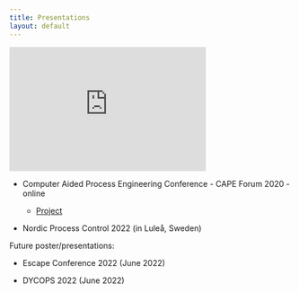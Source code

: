 ```yaml
---
title: Presentations
layout: default
---
```


<iframe src="https://studntnu-my.sharepoint.com/personal/allyned_ntnu_no/_layouts/15/Doc.aspx?sourcedoc={d85102b0-c967-4047-9db0-0a84e197654c}&amp;action=embedview&amp;wdAr=1.7777777777777777" width="350px" height="221px" frameborder="0">This is an embedded <a target="_blank" href="https://office.com">Microsoft Office</a> presentation, powered by <a target="_blank" href="https://office.com/webapps">Office</a>.</iframe>

+ Computer Aided Process Engineering Conference - CAPE Forum 2020 - online
  - [Project](cape-forum/cape.md)

+ Nordic Process Control 2022 (in Luleå, Sweden)

Future poster/presentations:
+ Escape Conference 2022 (June 2022)

+ DYCOPS 2022 (June 2022)
